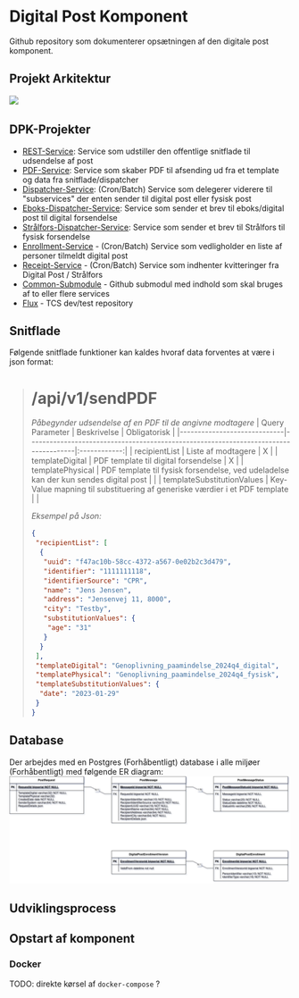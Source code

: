 # Digital Post Komponent
Github repository som dokumenterer opsætningen af den digitale post komponent.

## Projekt Arkitektur
[![](https://mermaid.ink/img/pako:eNqNU8tuwjAQ_BXLp1bCcM-hEjQB2iIVxbk5HEyyIRaJHTmbVhXic_ol_bGaVwkUED45uzOTnZ1kRROTAvUoYyzWkcICPOKrhUJZkKmpkbyZsjIaNMZ6i8kK85nk0iKZhLEm7vRFZGWWqWS2e66b-cLKKr-qQ_ZnIMKAR4SD_VAJzBgjr_7gmTD2tGEsLNRH7LPwVV1JTHKw54zLBNcchdOtXCCCuVnW5CgxuwwcCo4_30Vm7BWwL6b-8O_9x3rQEvGP5eHl8kgE2pqiKAHvcz8WISSgqjvhh4p4ONyIL1HOZQ2P-6FBpzfSahl-GfFInCTJtcKskOmp_y4ZR9GUk65zuuG03N7oja_0_o_H0Uq5Taa93habR2G_Pxm-h9yFaPcpnrvtu4WRHLGqvV4v3blilXPFlofvs5sue5u1kgHt0BJsKVXqfpDVRiCmmEMJMfXcNYVMNgXGNNZrB5UNGv6lE-qhbaBDmyqVCL6Sbv5yV1z_Avo4CNI?type=png)](https://mermaid.live/edit#pako:eNqNU8tuwjAQ_BXLp1bCcM-hEjQB2iIVxbk5HEyyIRaJHTmbVhXic_ol_bGaVwkUED45uzOTnZ1kRROTAvUoYyzWkcICPOKrhUJZkKmpkbyZsjIaNMZ6i8kK85nk0iKZhLEm7vRFZGWWqWS2e66b-cLKKr-qQ_ZnIMKAR4SD_VAJzBgjr_7gmTD2tGEsLNRH7LPwVV1JTHKw54zLBNcchdOtXCCCuVnW5CgxuwwcCo4_30Vm7BWwL6b-8O_9x3rQEvGP5eHl8kgE2pqiKAHvcz8WISSgqjvhh4p4ONyIL1HOZQ2P-6FBpzfSahl-GfFInCTJtcKskOmp_y4ZR9GUk65zuuG03N7oja_0_o_H0Uq5Taa93habR2G_Pxm-h9yFaPcpnrvtu4WRHLGqvV4v3blilXPFlofvs5sue5u1kgHt0BJsKVXqfpDVRiCmmEMJMfXcNYVMNgXGNNZrB5UNGv6lE-qhbaBDmyqVCL6Sbv5yV1z_Avo4CNI)

## DPK-Projekter
- [REST-Service](https://github.com/trifork/dpk-docs): Service som udstiller den offentlige snitflade til udsendelse af post
- [PDF-Service](https://github.com/trifork/dpk-docs): Service som skaber PDF til afsending ud fra et template og data fra snitflade/dispatcher
- [Dispatcher-Service](https://github.com/trifork/dpk-docs): (Cron/Batch) Service som delegerer viderere til "subservices" der enten sender til digital post eller fysisk post
- [Eboks-Dispatcher-Service](https://github.com/trifork/dpk-docs): Service som sender et brev til eboks/digital post til digital forsendelse
- [Strålfors-Dispatcher-Service](https://github.com/trifork/dpk-docs): Service som sender et brev til Strålfors til fysisk forsendelse
- [Enrollment-Service](https://github.com/trifork/dpk-docs) - (Cron/Batch) Service som vedligholder en liste af personer tilmeldt digital post
- [Receipt-Service](https://github.com/trifork/dpk-docs) - (Cron/Batch) Service som indhenter kvitteringer fra Digital Post / Strålfors
- [Common-Submodule](https://github.com/trifork/dpk-docs) - Github submodul med indhold som skal bruges af to eller flere services
- [Flux](https://github.com/trifork/dpk-docs) - TCS dev/test repository

## Snitflade
Følgende snitflade funktioner kan kaldes hvoraf data forventes at være i json format:

> # /api/v1/sendPDF
>
> *Påbegynder udsendelse af en PDF til de angivne modtagere*
> | Query Parameter             | Beskrivelse                                                                         | Obligatorisk |
> |-----------------------------|-------------------------------------------------------------------------------------|:------------:|
> | recipientList               | Liste af modtagere                                                                  | X            |
> | templateDigital             | PDF template til digital forsendelse                                                | X            |
> | templatePhysical            | PDF template til fysisk forsendelse, ved udeladelse kan der kun sendes digital post |              |
> | templateSubstitutionValues  | Key-Value mapning til substituering af generiske værdier i et PDF template          |              |
>
> *Eksempel på Json:*
> ```json
> {
>  "recipientList": [
>   {
>    "uuid": "f47ac10b-58cc-4372-a567-0e02b2c3d479",
>    "identifier": "1111111118",
>    "identifierSource": "CPR",
>    "name": "Jens Jensen",
>    "address": "Jensenvej 11, 8000",
>    "city": "Testby",
>    "substitutionValues": {
>     "age": "31"    
>    }
>   }
>  ],
>  "templateDigital": "Genoplivning_paamindelse_2024q4_digital",
>  "templatePhysical": "Genoplivning_paamindelse_2024q4_fysisk",
>  "templateSubstitutionValues": {
>   "date": "2023-01-29"    
>  } 
> }
> ```

## Database
Der arbejdes med en Postgres (Forhåbentligt) database i alle miljøer (Forhåbentligt) med følgende ER diagram:
![dpk_db.png not found!](assets/dpk_db.png "ER Diagram")

## Udviklingsprocess

## Opstart af komponent
### Docker
TODO: direkte kørsel af `docker-compose` ?
